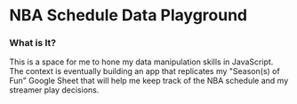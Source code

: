 # NBA Schedule Data Playground

### What is It?
This is a space for me to hone my data manipulation skills in JavaScript. The context is eventually building an app that replicates my "Season(s) of Fun" Google Sheet that will help me keep track of the NBA schedule and my streamer play decisions.
